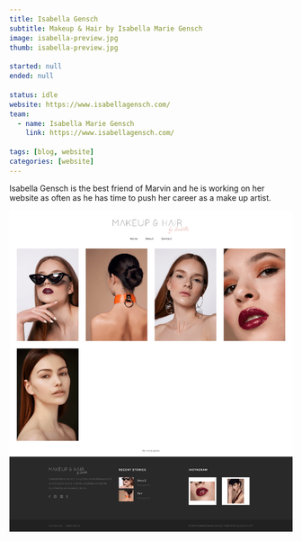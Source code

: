 ```yaml
---
title: Isabella Gensch
subtitle: Makeup & Hair by Isabella Marie Gensch
image: isabella-preview.jpg
thumb: isabella-preview.jpg

started: null
ended: null

status: idle
website: https://www.isabellagensch.com/
team:
  - name: Isabella Marie Gensch
    link: https://www.isabellagensch.com/

tags: [blog, website]
categories: [website]
---
```


Isabella Gensch is the best friend of Marvin and he is working on her website as often as he has time to push her career as a make up artist.

![Isabellagensch](isabella.png)
